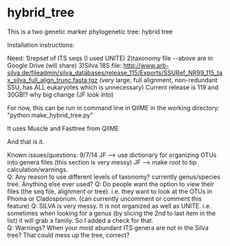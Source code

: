 hybrid_tree
===========

This is a two genetic marker phylogenetic tree: hybrid tree

Installation instructions:

Need:
  1)repset of ITS seqs (I used UNITE)
  2)taxonomy file
  --above are in Google Drive (will share)
  3)Silva 18S file:
  http://www.arb-silva.de/fileadmin/silva_databases/release_115/Exports/SSURef_NR99_115_tax_silva_full_align_trunc.fasta.tgz
  (very large, full alignment, non-redundant SSU, has ALL eukaryotes which is unnecessary)
  Current release is 119 and 30GB!? why big change (JF look into)   

For now, this can be run in command line in QIIME in the working directory:  "python make_hybrid_tree.py"

It uses Muscle and Fasttree from QIIME

And that is it.

Known issues/questions:
  9/7/14
    JF --> use dictionary for organizing OTUs into genera files (this section is very messy)
    JF --> make root to tip calculation/warnings.  
    Q: Any reason to use different levels of taxonomy? currently genus/species tree.  Anything else ever used?
    Q: Do people want the option to view their files (the seq file, alignment or tree). i.e. they want to look at the OTUs in            Phoma or Cladosporium.  (can currently uncomment or comment this feature)
    Q: SILVA is very messy. It is not organized as well as UNITE. i.e. sometimes when looking for a genus (by slicing the 2nd to         last item in the list) it will grab a family.  So I added a check for that.  
    Q: Warnings?  When your most abundant ITS genera are not in the Silva tree? That could mess up the tree, correct?  










